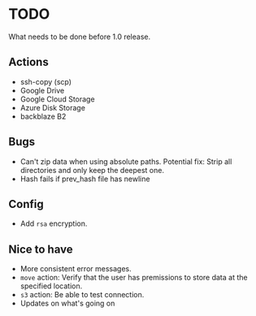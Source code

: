 # TODO

What needs to be done before 1.0 release.

## Actions

- ssh-copy (scp)
- Google Drive
- Google Cloud Storage
- Azure Disk Storage
- backblaze B2

## Bugs

- Can't zip data when using absolute paths. Potential fix: Strip all directories and only keep the deepest one.
- Hash fails if prev_hash file has newline

## Config

- Add `rsa` encryption.

## Nice to have

- More consistent error messages.
- `move` action: Verify that the user has premissions to store data at the specified location.
- `s3` action: Be able to test connection.
- Updates on what's going on
